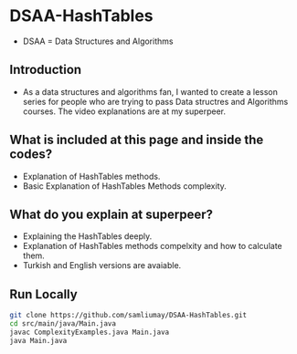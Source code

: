 # DSAA-HashTables
* DSAA = Data Structures and Algorithms 

## Introduction 
* As a data structures and algorithms fan, I wanted to create a lesson series for people who are trying to pass Data structres and Algorithms courses. The video explanations are at my superpeer. 

## What is included at this page and inside the codes? 
* Explanation of HashTables methods. 
* Basic Explanation of HashTables Methods complexity. 

## What do you explain at superpeer?
* Explaining the HashTables deeply. 
* Explanation of HashTables methods compelxity and how to calculate them. 
* Turkish and English versions are avaiable. 

## Run Locally

```bash
git clone https://github.com/samliumay/DSAA-HashTables.git
cd src/main/java/Main.java
javac ComplexityExamples.java Main.java
java Main.java
```
